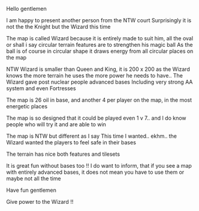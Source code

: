 Hello gentlemen  

I am happy to present another person from the NTW court  Surprisingly it is not the the Knight but the Wizard this time  

The map is called Wizard because it is entirely made to suit him, all the oval or shall i say circular terrain features are to strengthen his magic ball  As the ball is of course in circular shape it draws energy from all circular places on the map  

NTW Wizard is smaller than Queen and King, it is 200 x 200 as the Wizard knows the more terrain he uses the more power he needs to have.. The Wizard gave post nuclear people advanced bases Including very strong AA system and even Fortresses  

The map is 26 oil in base, and another 4 per player on the map, in the most energetic places  

The map is so designed that it could be played even 1 v 7.. and I do know people who will try it  and are able to win  

The map is NTW but different as I say  This time I wanted.. ekhm.. the Wizard wanted  the players to feel safe in their bases  

The terrain has nice both features and tilesets  

It is great fun without bases too !! I do want to inform, that if you see a map with entirely advanced bases, it does not mean you have to use them  or maybe not all the time  

Have fun gentlemen  

Give power to the Wizard !!  
